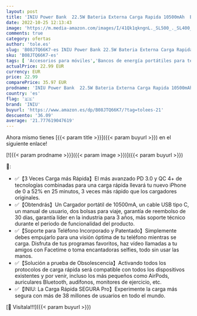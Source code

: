```yaml
---
layout: post
title: 'INIU Power Bank  22.5W Bateria Externa Carga Rapida 10500mAh  Bateria Portatil PD3.0 QC4.0  Powerbank 3A  USB C Input&Output  LED Compatible con iPhone 13 12 11 Pro Samsung S21 S20 Xiaomi Huawei iPad'
date: 2022-10-25 12:13:43
image: 'https://m.media-amazon.com/images/I/41Qk1qkngnL._SL500_._SL400_.jpg'
comments: true
category: ofertas
author: 'tole.es'
slug: 'B08JTQ66K7-es INIU Power Bank 22.5W Bateria Externa Carga Rapida...'
sku: 'B08JTQ66K7-es'
tags: [ 'Accesorios para móviles','Bancos de energía portátiles para teléfonos móviles','Cargadores para móviles','Comunicación móvil y accesorios','Electrónica','iniu','ipad','iphone','🇪🇸', ]
actualPrice: 22.99 EUR
currency: EUR
price: 22.99
comparePrice: 35.97 EUR
prodname: 'INIU Power Bank  22.5W Bateria Externa Carga Rapida 10500mAh  Bateria Portatil PD3.0 QC4.0  Powerbank 3A  USB C Input&Output  LED Compatible con iPhone 13 12 11 Pro Samsung S21 S20 Xiaomi Huawei iPad'
country: 'es'
flag: '🇪🇸'
brand: 'INIU'
buyurl: 'https://www.amazon.es/dp/B08JTQ66K7/?tag=tolees-21'
descuento: '36.09'
average: '21.777619047619'
---
```


Ahora mismo tienes [{{< param title >}}]({{< param buyurl >}}) en el siguiente enlace!

[![{{< param prodname >}}]({{< param image >}})]({{< param buyurl >}})

🔎:

- ✅【3 Veces Carga más Rápida】El más avanzado PD 3.0 y QC 4+ de tecnologías combinadas para una carga rápida llevará tu nuevo iPhone de 0 a 52% en 25 minutos, 3 veces más rápido que los cargadores originales.
- ✅【Obtendrás】Un Cargador portátil de 10500mA, un cable USB tipo C, un manual de usuario, dos bolsas para viaje, garantía de reembolso de 30 días, garantía líder en la industria para 3 años, más soporte técnico durante el periodo de funcionalidad del producto.
- ✅【Soporte para Teléfono Incorporado y Patentado】Simplemente debes empujarlo para una visión óptima de tu teléfono mientras se carga. Disfruta de tus programas favoritos, haz vídeo llamadas a tu amigos con Facetime o toma encantadoras selfies, todo sin usar las manos.
- ✅【Solución a prueba de Obsolescencia】Activando todos los protocolos de carga rápida será compatible con todos los dispositivos existentes y por venir, incluso los más pequeños como AirPods, auriculares Bluetooth, audífonos, monitores de ejercicio, etc.
- ✅【INIU: La Carga Rápida SEGURA Pro】Experimente la carga más segura con más de 38 millones de usuarios en todo el mundo.

[🛒 Visítala!!!]({{< param buyurl >}})
